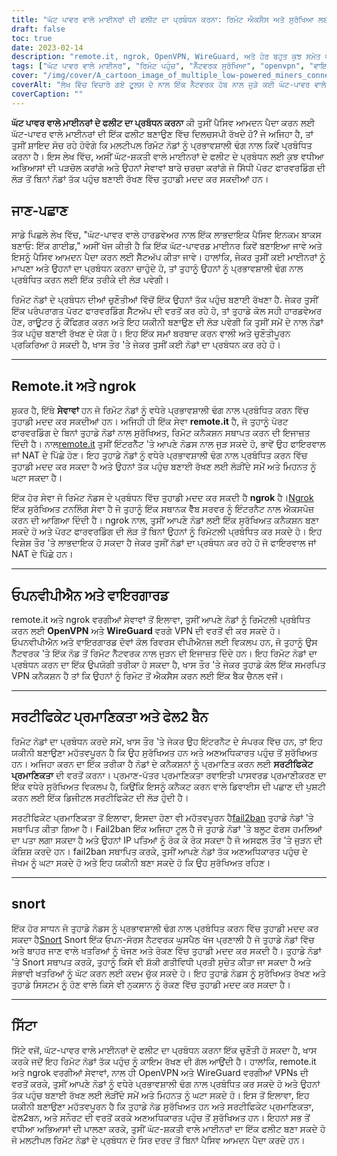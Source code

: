 ```yaml
---
title: "ਘੱਟ ਪਾਵਰ ਵਾਲੇ ਮਾਈਨਰਾਂ ਦੀ ਫਲੀਟ ਦਾ ਪ੍ਰਬੰਧਨ ਕਰਨਾ: ਰਿਮੋਟ ਐਕਸੈਸ ਅਤੇ ਸੁਰੱਖਿਆ ਲਈ ਇੱਕ ਗਾਈਡ"
draft: false
toc: true
date: 2023-02-14
description: "remote.it, ngrok, OpenVPN, WireGuard, ਅਤੇ ਹੋਰ ਬਹੁਤ ਕੁਝ ਸਮੇਤ ਘੱਟ-ਪਾਵਰ ਵਾਲੇ ਮਾਈਨਰਾਂ ਦੇ ਫਲੀਟ ਦੇ ਪ੍ਰਬੰਧਨ ਲਈ ਸਭ ਤੋਂ ਵਧੀਆ ਅਭਿਆਸਾਂ ਅਤੇ ਸਾਧਨਾਂ ਦੀ ਪੜਚੋਲ ਕਰੋ।"
tags: ["ਘੱਟ ਪਾਵਰ ਵਾਲੇ ਮਾਈਨਰ", "ਰਿਮੋਟ ਪਹੁੰਚ", "ਨੈੱਟਵਰਕ ਸੁਰੱਖਿਆ", "openvpn", "ਵਾਇਰਗਾਰਡ", "ਸੁੰਘਣਾ", "ngrok"]
cover: "/img/cover/A_cartoon_image_of_multiple_low-powered_miners_connected.png"
coverAlt: "ਲੇਖ ਵਿੱਚ ਵਿਚਾਰੇ ਗਏ ਟੂਲਸ ਦੇ ਨਾਲ ਇੱਕ ਨੈੱਟਵਰਕ ਹੱਬ ਨਾਲ ਜੁੜੇ ਕਈ ਘੱਟ-ਪਾਵਰ ਵਾਲੇ ਮਾਈਨਰਾਂ ਦਾ ਇੱਕ ਕਾਰਟੂਨ ਚਿੱਤਰ।"
coverCaption: ""
---
```


**ਘੱਟ ਪਾਵਰ ਵਾਲੇ ਮਾਈਨਰਾਂ ਦੇ ਫਲੀਟ ਦਾ ਪ੍ਰਬੰਧਨ ਕਰਨਾ**
ਕੀ ਤੁਸੀਂ ਪੈਸਿਵ ਆਮਦਨ ਪੈਦਾ ਕਰਨ ਲਈ ਘੱਟ-ਪਾਵਰ ਵਾਲੇ ਮਾਈਨਰਾਂ ਦੀ ਇੱਕ ਫਲੀਟ ਬਣਾਉਣ ਵਿੱਚ ਦਿਲਚਸਪੀ ਰੱਖਦੇ ਹੋ? ਜੇ ਅਜਿਹਾ ਹੈ, ਤਾਂ ਤੁਸੀਂ ਸ਼ਾਇਦ ਸੋਚ ਰਹੇ ਹੋਵੋਗੇ ਕਿ ਮਲਟੀਪਲ ਰਿਮੋਟ ਨੋਡਾਂ ਨੂੰ ਪ੍ਰਭਾਵਸ਼ਾਲੀ ਢੰਗ ਨਾਲ ਕਿਵੇਂ ਪ੍ਰਬੰਧਿਤ ਕਰਨਾ ਹੈ। ਇਸ ਲੇਖ ਵਿੱਚ, ਅਸੀਂ ਘੱਟ-ਸ਼ਕਤੀ ਵਾਲੇ ਮਾਈਨਰਾਂ ਦੇ ਫਲੀਟ ਦੇ ਪ੍ਰਬੰਧਨ ਲਈ ਕੁਝ ਵਧੀਆ ਅਭਿਆਸਾਂ ਦੀ ਪੜਚੋਲ ਕਰਾਂਗੇ ਅਤੇ ਉਹਨਾਂ ਸੇਵਾਵਾਂ ਬਾਰੇ ਚਰਚਾ ਕਰਾਂਗੇ ਜੋ ਸਿੱਧੀ ਪੋਰਟ ਫਾਰਵਰਡਿੰਗ ਦੀ ਲੋੜ ਤੋਂ ਬਿਨਾਂ ਨੋਡਾਂ ਤੱਕ ਪਹੁੰਚ ਬਣਾਈ ਰੱਖਣ ਵਿੱਚ ਤੁਹਾਡੀ ਮਦਦ ਕਰ ਸਕਦੀਆਂ ਹਨ।

## ਜਾਣ-ਪਛਾਣ
ਸਾਡੇ ਪਿਛਲੇ ਲੇਖ ਵਿੱਚ, "ਘੱਟ-ਪਾਵਰ ਵਾਲੇ ਹਾਰਡਵੇਅਰ ਨਾਲ ਇੱਕ ਲਾਭਦਾਇਕ ਪੈਸਿਵ ਇਨਕਮ ਬਾਕਸ ਬਣਾਓ: ਇੱਕ ਗਾਈਡ," ਅਸੀਂ ਖੋਜ ਕੀਤੀ ਹੈ ਕਿ ਇੱਕ ਘੱਟ-ਪਾਵਰਡ ਮਾਈਨਰ ਕਿਵੇਂ ਬਣਾਇਆ ਜਾਵੇ ਅਤੇ ਇਸਨੂੰ ਪੈਸਿਵ ਆਮਦਨ ਪੈਦਾ ਕਰਨ ਲਈ ਸੈੱਟਅੱਪ ਕੀਤਾ ਜਾਵੇ। ਹਾਲਾਂਕਿ, ਜੇਕਰ ਤੁਸੀਂ ਕਈ ਮਾਈਨਰਾਂ ਨੂੰ ਮਾਪਣਾ ਅਤੇ ਉਹਨਾਂ ਦਾ ਪ੍ਰਬੰਧਨ ਕਰਨਾ ਚਾਹੁੰਦੇ ਹੋ, ਤਾਂ ਤੁਹਾਨੂੰ ਉਹਨਾਂ ਨੂੰ ਪ੍ਰਭਾਵਸ਼ਾਲੀ ਢੰਗ ਨਾਲ ਪ੍ਰਬੰਧਿਤ ਕਰਨ ਲਈ ਇੱਕ ਤਰੀਕੇ ਦੀ ਲੋੜ ਪਵੇਗੀ।

ਰਿਮੋਟ ਨੋਡਾਂ ਦੇ ਪ੍ਰਬੰਧਨ ਦੀਆਂ ਚੁਣੌਤੀਆਂ ਵਿੱਚੋਂ ਇੱਕ ਉਹਨਾਂ ਤੱਕ ਪਹੁੰਚ ਬਣਾਈ ਰੱਖਣਾ ਹੈ. ਜੇਕਰ ਤੁਸੀਂ ਇੱਕ ਪਰੰਪਰਾਗਤ ਪੋਰਟ ਫਾਰਵਰਡਿੰਗ ਸੈੱਟਅੱਪ ਦੀ ਵਰਤੋਂ ਕਰ ਰਹੇ ਹੋ, ਤਾਂ ਤੁਹਾਡੇ ਕੋਲ ਸਹੀ ਹਾਰਡਵੇਅਰ ਹੋਣ, ਰਾਊਟਰ ਨੂੰ ਕੌਂਫਿਗਰ ਕਰਨ ਅਤੇ ਇਹ ਯਕੀਨੀ ਬਣਾਉਣ ਦੀ ਲੋੜ ਪਵੇਗੀ ਕਿ ਤੁਸੀਂ ਸਮੇਂ ਦੇ ਨਾਲ ਨੋਡਾਂ ਤੱਕ ਪਹੁੰਚ ਬਣਾਈ ਰੱਖਣ ਦੇ ਯੋਗ ਹੋ। ਇਹ ਇੱਕ ਸਮਾਂ ਬਰਬਾਦ ਕਰਨ ਵਾਲੀ ਅਤੇ ਚੁਣੌਤੀਪੂਰਨ ਪ੍ਰਕਿਰਿਆ ਹੋ ਸਕਦੀ ਹੈ, ਖਾਸ ਤੌਰ 'ਤੇ ਜੇਕਰ ਤੁਸੀਂ ਕਈ ਨੋਡਾਂ ਦਾ ਪ੍ਰਬੰਧਨ ਕਰ ਰਹੇ ਹੋ।

______

## Remote.it ਅਤੇ ngrok

ਸ਼ੁਕਰ ਹੈ, ਇੱਥੇ **ਸੇਵਾਵਾਂ** ਹਨ ਜੋ ਰਿਮੋਟ ਨੋਡਾਂ ਨੂੰ ਵਧੇਰੇ ਪ੍ਰਭਾਵਸ਼ਾਲੀ ਢੰਗ ਨਾਲ ਪ੍ਰਬੰਧਿਤ ਕਰਨ ਵਿੱਚ ਤੁਹਾਡੀ ਮਦਦ ਕਰ ਸਕਦੀਆਂ ਹਨ। ਅਜਿਹੀ ਹੀ ਇੱਕ ਸੇਵਾ **remote.it** ਹੈ, ਜੋ ਤੁਹਾਨੂੰ ਪੋਰਟ ਫਾਰਵਰਡਿੰਗ ਦੇ ਬਿਨਾਂ ਤੁਹਾਡੇ ਨੋਡਾਂ ਨਾਲ ਸੁਰੱਖਿਅਤ, ਰਿਮੋਟ ਕਨੈਕਸ਼ਨ ਸਥਾਪਤ ਕਰਨ ਦੀ ਇਜਾਜ਼ਤ ਦਿੰਦੀ ਹੈ। ਨਾਲ[remote.it](https://www.remote.it/) ਤੁਸੀਂ ਇੰਟਰਨੈੱਟ 'ਤੇ ਆਪਣੇ ਨੋਡਸ ਨਾਲ ਜੁੜ ਸਕਦੇ ਹੋ, ਭਾਵੇਂ ਉਹ ਫਾਇਰਵਾਲ ਜਾਂ NAT ਦੇ ਪਿੱਛੇ ਹੋਣ। ਇਹ ਤੁਹਾਡੇ ਨੋਡਾਂ ਨੂੰ ਵਧੇਰੇ ਪ੍ਰਭਾਵਸ਼ਾਲੀ ਢੰਗ ਨਾਲ ਪ੍ਰਬੰਧਿਤ ਕਰਨ ਵਿੱਚ ਤੁਹਾਡੀ ਮਦਦ ਕਰ ਸਕਦਾ ਹੈ ਅਤੇ ਉਹਨਾਂ ਤੱਕ ਪਹੁੰਚ ਬਣਾਈ ਰੱਖਣ ਲਈ ਲੋੜੀਂਦੇ ਸਮੇਂ ਅਤੇ ਮਿਹਨਤ ਨੂੰ ਘਟਾ ਸਕਦਾ ਹੈ।

ਇੱਕ ਹੋਰ ਸੇਵਾ ਜੋ ਰਿਮੋਟ ਨੋਡਸ ਦੇ ਪ੍ਰਬੰਧਨ ਵਿੱਚ ਤੁਹਾਡੀ ਮਦਦ ਕਰ ਸਕਦੀ ਹੈ **ngrok** ਹੈ।[Ngrok](https://ngrok.com/) ਇੱਕ ਸੁਰੱਖਿਅਤ ਟਨਲਿੰਗ ਸੇਵਾ ਹੈ ਜੋ ਤੁਹਾਨੂੰ ਇੱਕ ਸਥਾਨਕ ਵੈੱਬ ਸਰਵਰ ਨੂੰ ਇੰਟਰਨੈਟ ਨਾਲ ਐਕਸਪੋਜ਼ ਕਰਨ ਦੀ ਆਗਿਆ ਦਿੰਦੀ ਹੈ। ngrok ਨਾਲ, ਤੁਸੀਂ ਆਪਣੇ ਨੋਡਾਂ ਲਈ ਇੱਕ ਸੁਰੱਖਿਅਤ ਕਨੈਕਸ਼ਨ ਬਣਾ ਸਕਦੇ ਹੋ ਅਤੇ ਪੋਰਟ ਫਾਰਵਰਡਿੰਗ ਦੀ ਲੋੜ ਤੋਂ ਬਿਨਾਂ ਉਹਨਾਂ ਨੂੰ ਰਿਮੋਟਲੀ ਪ੍ਰਬੰਧਿਤ ਕਰ ਸਕਦੇ ਹੋ। ਇਹ ਵਿਸ਼ੇਸ਼ ਤੌਰ 'ਤੇ ਲਾਭਦਾਇਕ ਹੋ ਸਕਦਾ ਹੈ ਜੇਕਰ ਤੁਸੀਂ ਨੋਡਾਂ ਦਾ ਪ੍ਰਬੰਧਨ ਕਰ ਰਹੇ ਹੋ ਜੋ ਫਾਇਰਵਾਲ ਜਾਂ NAT ਦੇ ਪਿੱਛੇ ਹਨ।

______

## ਓਪਨਵੀਪੀਐਨ ਅਤੇ ਵਾਇਰਗਾਰਡ

remote.it ਅਤੇ ngrok ਵਰਗੀਆਂ ਸੇਵਾਵਾਂ ਤੋਂ ਇਲਾਵਾ, ਤੁਸੀਂ ਆਪਣੇ ਨੋਡਾਂ ਨੂੰ ਰਿਮੋਟਲੀ ਪ੍ਰਬੰਧਿਤ ਕਰਨ ਲਈ **OpenVPN** ਅਤੇ **WireGuard** ਵਰਗੇ VPN ਦੀ ਵਰਤੋਂ ਵੀ ਕਰ ਸਕਦੇ ਹੋ। ਓਪਨਵੀਪੀਐਨ ਅਤੇ ਵਾਇਰਗਾਰਡ ਦੋਵਾਂ ਕੋਲ ਰਿਵਰਸ ਵੀਪੀਐਨਜ਼ ਲਈ ਵਿਕਲਪ ਹਨ, ਜੋ ਤੁਹਾਨੂੰ ਉਸ ਨੈੱਟਵਰਕ 'ਤੇ ਇੱਕ ਨੋਡ ਤੋਂ ਰਿਮੋਟ ਨੈੱਟਵਰਕ ਨਾਲ ਜੁੜਨ ਦੀ ਇਜਾਜ਼ਤ ਦਿੰਦੇ ਹਨ। ਇਹ ਰਿਮੋਟ ਨੋਡਾਂ ਦਾ ਪ੍ਰਬੰਧਨ ਕਰਨ ਦਾ ਇੱਕ ਉਪਯੋਗੀ ਤਰੀਕਾ ਹੋ ਸਕਦਾ ਹੈ, ਖਾਸ ਤੌਰ 'ਤੇ ਜੇਕਰ ਤੁਹਾਡੇ ਕੋਲ ਇੱਕ ਸਮਰਪਿਤ VPN ਕਨੈਕਸ਼ਨ ਹੈ ਤਾਂ ਕਿ ਉਹਨਾਂ ਨੂੰ ਰਿਮੋਟ ਤੋਂ ਐਕਸੈਸ ਕਰਨ ਲਈ ਇੱਕ ਬੈਕ ਚੈਨਲ ਵਜੋਂ।

______

## ਸਰਟੀਫਿਕੇਟ ਪ੍ਰਮਾਣਿਕਤਾ ਅਤੇ ਫੇਲ2 ਬੈਨ

ਰਿਮੋਟ ਨੋਡਾਂ ਦਾ ਪ੍ਰਬੰਧਨ ਕਰਦੇ ਸਮੇਂ, ਖਾਸ ਤੌਰ 'ਤੇ ਜੇਕਰ ਉਹ ਇੰਟਰਨੈਟ ਦੇ ਸੰਪਰਕ ਵਿੱਚ ਹਨ, ਤਾਂ ਇਹ ਯਕੀਨੀ ਬਣਾਉਣਾ ਮਹੱਤਵਪੂਰਨ ਹੈ ਕਿ ਉਹ ਸੁਰੱਖਿਅਤ ਹਨ ਅਤੇ ਅਣਅਧਿਕਾਰਤ ਪਹੁੰਚ ਤੋਂ ਸੁਰੱਖਿਅਤ ਹਨ। ਅਜਿਹਾ ਕਰਨ ਦਾ ਇੱਕ ਤਰੀਕਾ ਹੈ ਨੋਡਾਂ ਦੇ ਕਨੈਕਸ਼ਨਾਂ ਨੂੰ ਪ੍ਰਮਾਣਿਤ ਕਰਨ ਲਈ **ਸਰਟੀਫਿਕੇਟ ਪ੍ਰਮਾਣਿਕਤਾ** ਦੀ ਵਰਤੋਂ ਕਰਨਾ। ਪ੍ਰਮਾਣ-ਪੱਤਰ ਪ੍ਰਮਾਣਿਕਤਾ ਰਵਾਇਤੀ ਪਾਸਵਰਡ ਪ੍ਰਮਾਣੀਕਰਣ ਦਾ ਇੱਕ ਵਧੇਰੇ ਸੁਰੱਖਿਅਤ ਵਿਕਲਪ ਹੈ, ਕਿਉਂਕਿ ਇਸਨੂੰ ਕਨੈਕਟ ਕਰਨ ਵਾਲੇ ਡਿਵਾਈਸ ਦੀ ਪਛਾਣ ਦੀ ਪੁਸ਼ਟੀ ਕਰਨ ਲਈ ਇੱਕ ਡਿਜੀਟਲ ਸਰਟੀਫਿਕੇਟ ਦੀ ਲੋੜ ਹੁੰਦੀ ਹੈ।

ਸਰਟੀਫਿਕੇਟ ਪ੍ਰਮਾਣਿਕਤਾ ਤੋਂ ਇਲਾਵਾ, ਇਸਦਾ ਹੋਣਾ ਵੀ ਮਹੱਤਵਪੂਰਨ ਹੈ[fail2ban](https://www.fail2ban.org/wiki/index.php/Main_Page) ਤੁਹਾਡੇ ਨੋਡਾਂ 'ਤੇ ਸਥਾਪਿਤ ਕੀਤਾ ਗਿਆ ਹੈ। Fail2ban ਇੱਕ ਅਜਿਹਾ ਟੂਲ ਹੈ ਜੋ ਤੁਹਾਡੇ ਨੋਡਾਂ 'ਤੇ ਬਲੂਟ ਫੋਰਸ ਹਮਲਿਆਂ ਦਾ ਪਤਾ ਲਗਾ ਸਕਦਾ ਹੈ ਅਤੇ ਉਹਨਾਂ IP ਪਤਿਆਂ ਨੂੰ ਰੋਕ ਕੇ ਰੋਕ ਸਕਦਾ ਹੈ ਜੋ ਅਸਫਲ ਤੌਰ 'ਤੇ ਜੁੜਨ ਦੀ ਕੋਸ਼ਿਸ਼ ਕਰਦੇ ਹਨ। fail2ban ਸਥਾਪਿਤ ਕਰਕੇ, ਤੁਸੀਂ ਆਪਣੇ ਨੋਡਾਂ ਤੱਕ ਅਣਅਧਿਕਾਰਤ ਪਹੁੰਚ ਦੇ ਜੋਖਮ ਨੂੰ ਘਟਾ ਸਕਦੇ ਹੋ ਅਤੇ ਇਹ ਯਕੀਨੀ ਬਣਾ ਸਕਦੇ ਹੋ ਕਿ ਉਹ ਸੁਰੱਖਿਅਤ ਰਹਿਣ।

______

## snort

ਇੱਕ ਹੋਰ ਸਾਧਨ ਜੋ ਤੁਹਾਡੇ ਨੋਡਸ ਨੂੰ ਪ੍ਰਭਾਵਸ਼ਾਲੀ ਢੰਗ ਨਾਲ ਪ੍ਰਬੰਧਿਤ ਕਰਨ ਵਿੱਚ ਤੁਹਾਡੀ ਮਦਦ ਕਰ ਸਕਦਾ ਹੈ[Snort](https://www.snort.org/) Snort ਇੱਕ ਓਪਨ-ਸੋਰਸ ਨੈਟਵਰਕ ਘੁਸਪੈਠ ਖੋਜ ਪ੍ਰਣਾਲੀ ਹੈ ਜੋ ਤੁਹਾਡੇ ਨੋਡਾਂ ਵਿੱਚ ਅਤੇ ਬਾਹਰ ਜਾਣ ਵਾਲੇ ਖਤਰਿਆਂ ਨੂੰ ਖੋਜਣ ਅਤੇ ਰੋਕਣ ਵਿੱਚ ਤੁਹਾਡੀ ਮਦਦ ਕਰ ਸਕਦੀ ਹੈ। ਤੁਹਾਡੇ ਨੋਡਾਂ 'ਤੇ Snort ਸਥਾਪਤ ਕਰਕੇ, ਤੁਹਾਨੂੰ ਕਿਸੇ ਵੀ ਸ਼ੱਕੀ ਗਤੀਵਿਧੀ ਪ੍ਰਤੀ ਸੁਚੇਤ ਕੀਤਾ ਜਾ ਸਕਦਾ ਹੈ ਅਤੇ ਸੰਭਾਵੀ ਖਤਰਿਆਂ ਨੂੰ ਘੱਟ ਕਰਨ ਲਈ ਕਦਮ ਚੁੱਕ ਸਕਦੇ ਹੋ। ਇਹ ਤੁਹਾਡੇ ਨੋਡਸ ਨੂੰ ਸੁਰੱਖਿਅਤ ਰੱਖਣ ਅਤੇ ਤੁਹਾਡੇ ਸਿਸਟਮ ਨੂੰ ਹੋਣ ਵਾਲੇ ਕਿਸੇ ਵੀ ਨੁਕਸਾਨ ਨੂੰ ਰੋਕਣ ਵਿੱਚ ਤੁਹਾਡੀ ਮਦਦ ਕਰ ਸਕਦਾ ਹੈ।

______

## ਸਿੱਟਾ

ਸਿੱਟੇ ਵਜੋਂ, ਘੱਟ-ਪਾਵਰ ਵਾਲੇ ਮਾਈਨਰਾਂ ਦੇ ਫਲੀਟ ਦਾ ਪ੍ਰਬੰਧਨ ਕਰਨਾ ਇੱਕ ਚੁਣੌਤੀ ਹੋ ਸਕਦਾ ਹੈ, ਖਾਸ ਕਰਕੇ ਜਦੋਂ ਇਹ ਰਿਮੋਟ ਨੋਡਾਂ ਤੱਕ ਪਹੁੰਚ ਨੂੰ ਕਾਇਮ ਰੱਖਣ ਦੀ ਗੱਲ ਆਉਂਦੀ ਹੈ। ਹਾਲਾਂਕਿ, remote.it ਅਤੇ ngrok ਵਰਗੀਆਂ ਸੇਵਾਵਾਂ, ਨਾਲ ਹੀ OpenVPN ਅਤੇ WireGuard ਵਰਗੀਆਂ VPNs ਦੀ ਵਰਤੋਂ ਕਰਕੇ, ਤੁਸੀਂ ਆਪਣੇ ਨੋਡਾਂ ਨੂੰ ਵਧੇਰੇ ਪ੍ਰਭਾਵਸ਼ਾਲੀ ਢੰਗ ਨਾਲ ਪ੍ਰਬੰਧਿਤ ਕਰ ਸਕਦੇ ਹੋ ਅਤੇ ਉਹਨਾਂ ਤੱਕ ਪਹੁੰਚ ਬਣਾਈ ਰੱਖਣ ਲਈ ਲੋੜੀਂਦੇ ਸਮੇਂ ਅਤੇ ਮਿਹਨਤ ਨੂੰ ਘਟਾ ਸਕਦੇ ਹੋ। ਇਸ ਤੋਂ ਇਲਾਵਾ, ਇਹ ਯਕੀਨੀ ਬਣਾਉਣਾ ਮਹੱਤਵਪੂਰਨ ਹੈ ਕਿ ਤੁਹਾਡੇ ਨੋਡ ਸੁਰੱਖਿਅਤ ਹਨ ਅਤੇ ਸਰਟੀਫਿਕੇਟ ਪ੍ਰਮਾਣਿਕਤਾ, ਫੇਲ2ਬਨ, ਅਤੇ ਸਨੌਰਟ ਦੀ ਵਰਤੋਂ ਕਰਕੇ ਅਣਅਧਿਕਾਰਤ ਪਹੁੰਚ ਤੋਂ ਸੁਰੱਖਿਅਤ ਹਨ। ਇਹਨਾਂ ਸਭ ਤੋਂ ਵਧੀਆ ਅਭਿਆਸਾਂ ਦੀ ਪਾਲਣਾ ਕਰਕੇ, ਤੁਸੀਂ ਘੱਟ-ਸ਼ਕਤੀ ਵਾਲੇ ਮਾਈਨਰਾਂ ਦਾ ਇੱਕ ਫਲੀਟ ਬਣਾ ਸਕਦੇ ਹੋ ਜੋ ਮਲਟੀਪਲ ਰਿਮੋਟ ਨੋਡਾਂ ਦੇ ਪ੍ਰਬੰਧਨ ਦੇ ਸਿਰ ਦਰਦ ਤੋਂ ਬਿਨਾਂ ਪੈਸਿਵ ਆਮਦਨ ਪੈਦਾ ਕਰਦੇ ਹਨ।
